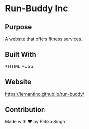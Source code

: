 # Run-Buddy Inc

## Purpose
A website that offers fitness services.

## Built With
*HTML
*CSS

## Website
https://lernantino.github.io/run-buddy/

## Contribution
Made with ❤️ by Pritika Singh
